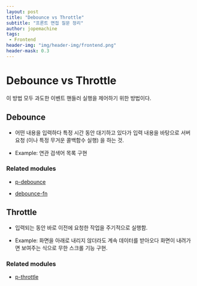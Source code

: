 ```yaml
---
layout: post
title: "Debounce vs Throttle"
subtitle: "프론트 면접 질문 정리"
author: jopemachine
tags: 
 - Frontend
header-img: "img/header-img/frontend.png"
header-mask: 0.3
---
```


# Debounce vs Throttle

이 방법 모두 과도한 이벤트 핸들러 실행을 제어하기 위한 방법이다.

## Debounce

- 어떤 내용을 입력하다 특정 시간 동안 대기하고 있다가 입력 내용을 바탕으로 서버 요청 (이나 특정 무거운 콜백함수 실행) 을 하는 것.

- Example: 연관 검색어 목록 구현

### Related modules

- [p-debounce](https://github.com/sindresorhus/p-debounce)

- [debounce-fn](https://github.com/sindresorhus/debounce-fn)

## Throttle

- 입력되는 동안 바로 이전에 요청한 작업을 주기적으로 실행함.

- Example: 화면을 아래로 내리지 않더라도 계속 데이터를 받아오다 화면이 내려가면 보여주는 식으로 무한 스크롤 기능 구현.

### Related modules

- [p-throttle](https://github.com/sindresorhus/p-throttle)
